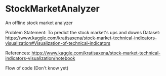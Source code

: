 # StockMarketAnalyzer
An offline stock market analyzer

Problem Statement: To predict the stock market's ups and downs
Dataset: https://www.kaggle.com/kratisaxena/stock-market-technical-indicators-visualization#Visualization-of-technical-indicators

References: https://www.kaggle.com/kratisaxena/stock-market-technical-indicators-visualization/notebook

Flow of code
(Don't know yet)
